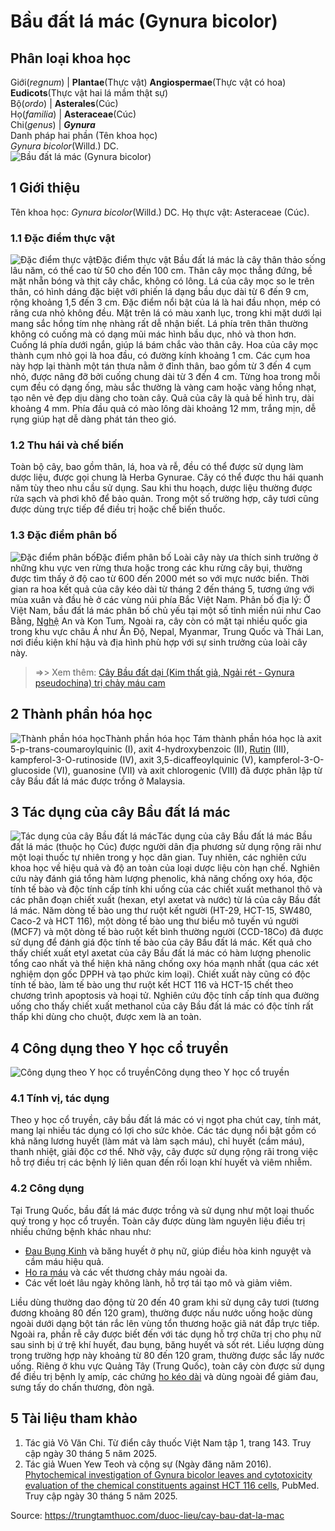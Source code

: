 # Bầu đất lá mác (Gynura bicolor)

Phân loại khoa học  
---  
Giới(_regnum_) |  **Plantae**(Thực vật) **Angiospermae**(Thực vật có hoa) **Eudicots**(Thực vật hai lá mầm thật sự)  
Bộ(_ordo_) | **Asterales**(Cúc)  
Họ(_familia_) | **Asteraceae**(Cúc)  
Chi(_genus_) | **_Gynura_**  
Danh pháp hai phần (Tên khoa học)  
_Gynura bicolor_(Willd.) DC.  
![Bầu đất lá mác \(Gynura bicolor\)](https://trungtamthuoc.com/images/others/bau-dat-la-mac-8727.jpg)
##  1 Giới thiệu
Tên khoa học: _Gynura bicolor_(Willd.) DC.
Họ thực vật: Asteraceae (Cúc).
### 1.1 Đặc điểm thực vật
![Đặc điểm thực vật](https://trungtamthuoc.com/images/item/bau-dat-la-mac-0.jpg)Đặc điểm thực vật
Bầu đất lá mác là cây thân thảo sống lâu năm, có thể cao từ 50 cho đến 100 cm. Thân cây mọc thẳng đứng, bề mặt nhẵn bóng và thịt cây chắc, không có lông. Lá của cây mọc so le trên thân, có hình dáng đặc biệt với phiến lá dạng bầu dục dài từ 6 đến 9 cm, rộng khoảng 1,5 đến 3 cm. Đặc điểm nổi bật của lá là hai đầu nhọn, mép có răng cưa nhỏ không đều. Mặt trên lá có màu xanh lục, trong khi mặt dưới lại mang sắc hồng tím nhẹ nhàng rất dễ nhận biết. Lá phía trên thân thường không có cuống mà có dạng mũi mác hình bầu dục, nhỏ và thon hơn. Cuống lá phía dưới ngắn, giúp lá bám chắc vào thân cây.
Hoa của cây mọc thành cụm nhỏ gọi là hoa đầu, có đường kính khoảng 1 cm. Các cụm hoa này hợp lại thành một tán thưa nằm ở đỉnh thân, bao gồm từ 3 đến 4 cụm nhỏ, được nâng đỡ bởi cuống chung dài từ 3 đến 4 cm. Từng hoa trong mỗi cụm đều có dạng ống, màu sắc thường là vàng cam hoặc vàng hồng nhạt, tạo nên vẻ đẹp dịu dàng cho toàn cây. Quả của cây là quả bế hình trụ, dài khoảng 4 mm. Phía đầu quả có mào lông dài khoảng 12 mm, trắng mịn, dễ rụng giúp hạt dễ dàng phát tán theo gió.
### 1.2 Thu hái và chế biến
Toàn bộ cây, bao gồm thân, lá, hoa và rễ, đều có thể được sử dụng làm dược liệu, được gọi chung là Herba Gynurae. Cây có thể được thu hái quanh năm tùy theo nhu cầu sử dụng. Sau khi thu hoạch, dược liệu thường được rửa sạch và phơi khô để bảo quản. Trong một số trường hợp, cây tươi cũng được dùng trực tiếp để điều trị hoặc chế biến thuốc.
### 1.3 Đặc điểm phân bố
![Đặc điểm phân bố](https://trungtamthuoc.com/images/item/bau-dat-la-mac-1.jpg)Đặc điểm phân bố
Loài cây này ưa thích sinh trưởng ở những khu vực ven rừng thưa hoặc trong các khu rừng cây bụi, thường được tìm thấy ở độ cao từ 600 đến 2000 mét so với mực nước biển. Thời gian ra hoa kết quả của cây kéo dài từ tháng 2 đến tháng 5, tương ứng với mùa xuân và đầu hè ở các vùng núi phía Bắc Việt Nam.
Phân bố địa lý: Ở Việt Nam, bầu đất lá mác phân bố chủ yếu tại một số tỉnh miền núi như Cao Bằng, [Nghệ](https://trungtamthuoc.com/duoc-lieu/nghe-21 "Nghệ") An và Kon Tum. Ngoài ra, cây còn có mặt tại nhiều quốc gia trong khu vực châu Á như Ấn Độ, Nepal, Myanmar, Trung Quốc và Thái Lan, nơi điều kiện khí hậu và địa hình phù hợp với sự sinh trưởng của loài cây này.
> =>> Xem thêm: [Cây Bầu đất dại (Kim thất giả, Ngải rét - Gynura pseudochina) trị chảy máu cam](https://trungtamthuoc.com/duoc-lieu/cay-bau-dat-dai)
##  2 Thành phần hóa học
![Thành phần hóa học](https://trungtamthuoc.com/images/item/bau-dat-la-mac-2.jpg)Thành phần hóa học
Tám thành phần hóa học là axit 5-p-trans-coumaroylquinic (I), axit 4-hydroxybenzoic (II), [Rutin](https://trungtamthuoc.com/hoat-chat/rutin "Rutin") (III), kampferol-3-O-rutinoside (IV), axit 3,5-dicaffeoylquinic (V), kampferol-3-O-glucoside (VI), guanosine (VII) và axit chlorogenic (VIII) đã được phân lập từ cây Bầu đất lá mác được trồng ở Malaysia.
##  3 Tác dụng của cây Bầu đất lá mác
![Tác dụng của cây Bầu đất lá mác](https://trungtamthuoc.com/images/item/bau-dat-la-mac-3.jpg)Tác dụng của cây Bầu đất lá mác
Bầu đất lá mác (thuộc họ Cúc) được người dân địa phương sử dụng rộng rãi như một loại thuốc tự nhiên trong y học dân gian. Tuy nhiên, các nghiên cứu khoa học về hiệu quả và độ an toàn của loại dược liệu còn hạn chế. Nghiên cứu này đánh giá tổng hàm lượng phenolic, khả năng chống oxy hóa, độc tính tế bào và độc tính cấp tính khi uống của các chiết xuất methanol thô và các phân đoạn chiết xuất (hexan, etyl axetat và nước) từ lá của cây Bầu đất lá mác.
Năm dòng tế bào ung thư ruột kết người (HT-29, HCT-15, SW480, Caco-2 và HCT 116), một dòng tế bào ung thư biểu mô tuyến vú người (MCF7) và một dòng tế bào ruột kết bình thường người (CCD-18Co) đã được sử dụng để đánh giá độc tính tế bào của cây Bầu đất lá mác.
Kết quả cho thấy chiết xuất etyl axetat của cây Bầu đất lá mác có hàm lượng phenolic tổng cao nhất và thể hiện khả năng chống oxy hóa mạnh nhất (qua các xét nghiệm dọn gốc DPPH và tạo phức kim loại). Chiết xuất này cũng có độc tính tế bào, làm tế bào ung thư ruột kết HCT 116 và HCT-15 chết theo chương trình apoptosis và hoại tử.
Nghiên cứu độc tính cấp tính qua đường uống cho thấy chiết xuất methanol của cây Bầu đất lá mác có độc tính rất thấp khi dùng cho chuột, được xem là an toàn.
##  4 Công dụng theo Y học cổ truyền
![Công dụng theo Y học cổ truyền](https://trungtamthuoc.com/images/item/bau-dat-la-mac-4.jpg)Công dụng theo Y học cổ truyền
### 4.1 Tính vị, tác dụng
Theo y học cổ truyền, cây bầu đất lá mác có vị ngọt pha chút cay, tính mát, mang lại nhiều tác dụng có lợi cho sức khỏe. Các tác dụng nổi bật gồm có khả năng lương huyết (làm mát và làm sạch máu), chỉ huyết (cầm máu), thanh nhiệt, giải độc cơ thể. Nhờ vậy, cây được sử dụng rộng rãi trong việc hỗ trợ điều trị các bệnh lý liên quan đến rối loạn khí huyết và viêm nhiễm.
### 4.2 Công dụng
Tại Trung Quốc, bầu đất lá mác được trồng và sử dụng như một loại thuốc quý trong y học cổ truyền. Toàn cây được dùng làm nguyên liệu điều trị nhiều chứng bệnh khác nhau như:
  * [Đau Bụng Kinh](https://trungtamthuoc.com/bai-viet/cach-dau-bung-kinh-va-phong-tranh-dau-bung-kinh "Đau Bụng Kinh") và băng huyết ở phụ nữ, giúp điều hòa kinh nguyệt và cầm máu hiệu quả.
  * [Ho ra máu](https://trungtamthuoc.com/bai-viet/ho-ra-mau "ho ra máu") và các vết thương chảy máu ngoài da.
  * Các vết loét lâu ngày không lành, hỗ trợ tái tạo mô và giảm viêm.


Liều dùng thường dao động từ 20 đến 40 gram khi sử dụng cây tươi (tương đương khoảng 80 đến 120 gram), thường được nấu nước uống hoặc dùng ngoài dưới dạng bột tán rắc lên vùng tổn thương hoặc giã nát đắp trực tiếp.
Ngoài ra, phần rễ cây được biết đến với tác dụng hỗ trợ chữa trị cho phụ nữ sau sinh bị ứ trệ khí huyết, đau bụng, băng huyết và sốt rét. Liều lượng dùng trong trường hợp này khoảng từ 80 đến 120 gram, thường được sắc lấy nước uống.
Riêng ở khu vực Quảng Tây (Trung Quốc), toàn cây còn được sử dụng để điều trị bệnh lỵ amíp, các chứng [ho kéo dài](https://trungtamthuoc.com/bai-viet/ho-keo-dai "ho kéo dài") và dùng ngoài để giảm đau, sưng tấy do chấn thương, đòn ngã.
##  5 Tài liệu tham khảo
  1. Tác giả Võ Văn Chi. Từ điển cây thuốc Việt Nam tập 1, trang 143. Truy cập ngày 30 tháng 5 năm 2025.
  2. Tác giả Wuen Yew Teoh và cộng sự (Ngày đăng năm 2016). [Phytochemical investigation of Gynura bicolor leaves and cytotoxicity evaluation of the chemical constituents against HCT 116 cells](https://pubmed.ncbi.nlm.nih.gov/25738869/), PubMed. Truy cập ngày 30 tháng 5 năm 2025.




Source: https://trungtamthuoc.com/duoc-lieu/cay-bau-dat-la-mac